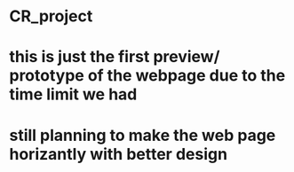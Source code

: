 # CR_project
# this is just the first preview/ prototype of the webpage due to the time limit we had

# still planning to make the web page horizantly with better design